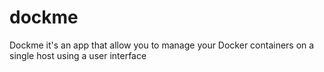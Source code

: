 # dockme

Dockme it's an app that allow you to manage your Docker containers on a single host using a user interface
